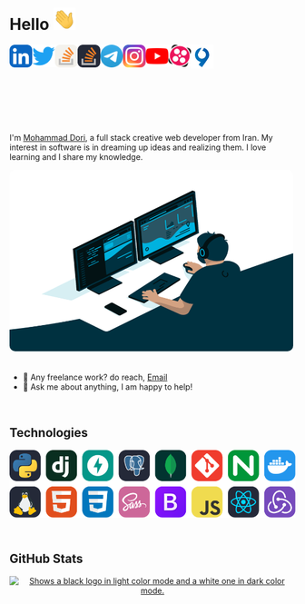 # Hello <img src="img/hand.gif" width="40px">

[<img align="left" alt="Dori's Linkedin" width="40px" src="img/linkedin.svg" />](https://www.linkedin.com)

[<img align="left" alt="Dori's Twitter" width="40px" src="img/twitter.svg" />](https://twitter.com)

[<img align="left" alt="Dori's Stack Overflow" width="40px" src="img/stackoverflow.svg" />](https://stackoverflow.com/#gh-light-mode-only)

[<img align="left" alt="Dori's Stack Overflow" width="40px" src="img/stackoverflow2.svg" />](https://stackoverflow.com/#gh-dark-mode-only)

[<img align="left" alt="Dori's Telegram" width="40px" src="img/telegram.png" />](https://t.me/DoriDev)

[<img align="left" alt="Dori's Instagram" width="40px" src="img/instagram.svg" />](https://www.instagram.com/mr.dori.dev/)

<!-- <br><br> -->

[<img align="left" alt="Dori's Youtube" width="40px" src="img/youtube.svg" />](https://www.youtube.com/channel/UC8PIMbjxztHeiBWZRpblp2A)

[<img align="left" alt="Dori's Aparat" width="40px" src="img/aparat.png" />](https://www.aparat.com/dori.dev)

[<img align="left" alt="Dori's Virgool" width="40px" src="img/virgool.png" />](https://virgool.io/@dori-dev)<br /><br />

<!-- [<img align="left" alt="Dori's Leetcode" width="40px" src="img/leetcode.png" />](https://leetcode.com/#gh-light-mode-only) -->

<!-- [<img align="left" alt="Dori's Leetcode" width="40px" src="img/leetcode2.png" />](https://leetcode.com/#gh-dark-mode-only) -->

<!-- [<img align="left" alt="Dori's Quera" width="40px" src="img/quera.png" />](https://quera.org/) -->

<br />
<br />
<br />
<br />

# 

I'm [Mohammad Dori](https://github.com/dori-dev), a full stack creative web developer from Iran. My interest in software is in dreaming up ideas and realizing them. I love learning and I share my knowledge.

<img alt="GIF" src="img/code.gif" width="500" height="320"  style="border-radius:10px;margin-bottom: 20px;" />

- 💼 Any freelance work? do reach, [Email](mailto:mr.dori.dev@gmail.com)
- 💬 Ask me about anything, I am happy to help!

<br />

## Technologies

<!-- [![Technologies](https://skillicons.dev/icons?i=py,django,fastapi,postgresql,mongodb,git,nginx,docker,linux,html,css,sass,bootstrap,js,react,redux&perline=8)](https://github.com/dori-dev) -->

[<img align="center" alt="Dori's Skills" src="img/skills.svg" />](https://github.com/dori-dev)

<br />

## GitHub Stats

<p align="left">
    <a href="https://github.com/dori-dev">
        <picture align="center">
            <source align="center" media="(prefers-color-scheme: dark)" srcset="https://github-readme-stats.vercel.app/api?username=dori-dev&hide=prs&show_icons=true&theme=react&hide_border=true&bg_color=ffffff00">
            <source media="(prefers-color-scheme: light)" srcset="https://github-readme-stats.vercel.app/api?username=dori-dev&hide=prs&show_icons=true&theme=vue&hide_border=true&bg_color=ffffff00">
            <img alt="Shows a black logo in light color mode and a white one in dark color mode." src="https://github-readme-stats.vercel.app/api?username=dori-dev&hide=prs&show_icons=true&theme=react&hide_border=true">
        </picture>
    </a>
</p>
